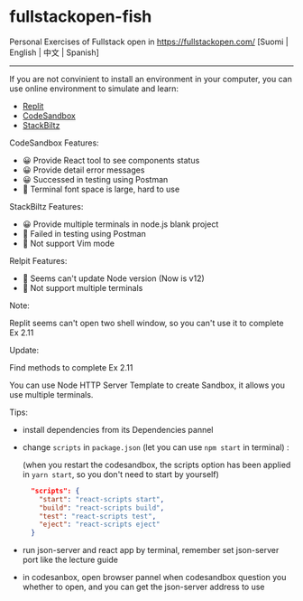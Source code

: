 # fullstackopen-fish
Personal Exercises of Fullstack open in https://fullstackopen.com/ [Suomi | English | 中文 | Spanish]

---

If you are not convinient to  install an environment in your computer, you can use online environment to simulate and learn:

 * [Replit](https://replit.com/~) 
 * [CodeSandbox](https://codesandbox.io/)
 * [StackBiltz](https://stackblitz.com/)

CodeSandbox Features:
- 😀 Provide React tool to see components status 
- 😀 Provide detail error messages 
- 😀 Successed in testing using Postman
- 🙁 Terminal font space is large, hard to use

StackBiltz Features:
- 😀 Provide multiple terminals in node.js blank project
- 🙁 Failed in testing using Postman
- 🙁 Not support Vim mode 

Relpit Features:
- 🙁 Seems can't update Node version (Now is v12)
- 🙁 Not support multiple terminals

Note: 

Replit seems can't open two shell window, so you can't use it to complete Ex 2.11

Update: 

Find methods to complete Ex 2.11

You can use Node HTTP Server Template to create Sandbox, it allows you use multiple terminals.

Tips:
* install dependencies from its Dependencies pannel
* change `scripts` in `package.json` (let you can use `npm start` in terminal) :

  (when you restart the codesandbox, the scripts option has been applied in `yarn start`, so you don't need to start by yourself)

  ``` json
    "scripts": {
      "start": "react-scripts start",
      "build": "react-scripts build",
      "test": "react-scripts test",
      "eject": "react-scripts eject"
    }
  ```
* run json-server and react app by terminal, remember set json-server port like the lecture guide
* in codesanbox, open browser pannel when codesandbox question you whether to open, and you can get the json-server address to use
 
